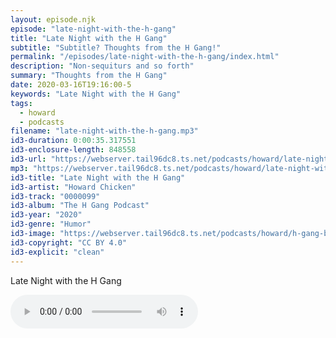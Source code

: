 ```yaml
---
layout: episode.njk
episode: "late-night-with-the-h-gang"
title: "Late Night with the H Gang"
subtitle: "Subtitle? Thoughts from the H Gang!"
permalink: "/episodes/late-night-with-the-h-gang/index.html"
description: "Non-sequiturs and so forth"
summary: "Thoughts from the H Gang"
date: 2020-03-16T19:16:00-5
keywords: "Late Night with the H Gang"
tags:
  - howard
  - podcasts
filename: "late-night-with-the-h-gang.mp3"
id3-duration: 0:00:35.317551
id3-enclosure-length: 848558
id3-url: "https://webserver.tail96dc8.ts.net/podcasts/howard/late-night-with-the-h-gang.mp3"
mp3: "https://webserver.tail96dc8.ts.net/podcasts/howard/late-night-with-the-h-gang.mp3"
id3-title: "Late Night with the H Gang"
id3-artist: "Howard Chicken"
id3-track: "0000099"
id3-album: "The H Gang Podcast"
id3-year: "2020"
id3-genre: "Humor"
id3-image: "https://webserver.tail96dc8.ts.net/podcasts/howard/h-gang-bold.jpg"
id3-copyright: "CC BY 4.0"
id3-explicit: "clean"
---
```

Late Night with the H Gang

<audio controls>
  <source src="https://webserver.tail96dc8.ts.net/podcasts/howard/late-night-with-the-h-gang.mp3">
</audio>
